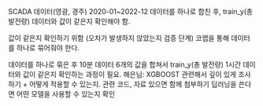 SCADA 데이터(영광, 경주) 2020-01~2022-12 데이터를 하나로 합친 후, train_y(총 발전량) 데이터와 값이 같은지 확인해야 함. 

값이 같은지 확인하기 위함 (오차가 발생하지 않았는지 검증 단계) 코랩을 통해 데이터를 하나로 묶어줘야 한다. 

데이터를 하나로 묶은 후 10분 데이터 6개의 값을 합쳐서 train_y(총 발전량) 1시간 데이터와 값이 같은지 확인하는 과정이 필요.
해은님: XGBOOST 관련해서 깊이 있게 조사하기 + 어떻게 적용할 수 있는지. 관련 코드, 자료 있으면 함께 첨부하기
 딥러닝을 쓴다면 어떤 모델을 사용할 수 있는지 확인 
  
